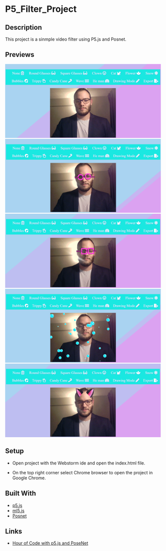 # P5_Filter_Project

## Description
This project is a sinmple video filter using P5.js and Posnet.

## Previews
![NoneCapture](docs/preview/NoneCapture.PNG?raw=true "NoneCapture")
![RoundGlassesCapture](docs/preview/RoundGlassesCapture.PNG?raw=true "RoundGlassesCapture")
![SquareGlassesCapture](docs/preview/SquareGlassesCapture.PNG?raw=true "SquareGlassesCapture")
![BubblesCapture](docs/preview/BubblesCapture.PNG?raw=true "BubblesCapture")
![CatEarsCapture](docs/preview/CatEarsCapture.PNG?raw=true "CatEarsCapture")

## Setup
- Open project with the Webstorm ide and open the index.html file.

- On the top right corner select Chrome browser to open the project in Google Chrome.

## Built With
- [p5.js](https://p5js.org/)
- [ml5.js](https://ml5js.org/)
- [Posnet](https://github.com/tensorflow/tfjs-models/tree/master/posenet)

## Links
- [Hour of Code with p5.js and PoseNet](https://youtu.be/EA3-k9mnLHs)
